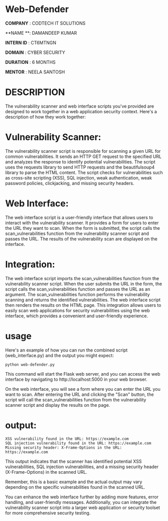 # Web-Defender
**COMPANY** : CODTECH IT SOLUTIONS

**NAME **: DAMANDEEP KUMAR

**INTERN ID** : CT6MTNGN

**DOMAIN** : CYBER SECURITY

**DURATION** : 6 MONTHS

**MENTOR** : NEELA SANTOSH

# DESCRIPTION

The vulnerability scanner and web interface scripts you've provided are designed to work together in a web application security context. Here's a description of how they work together:

# Vulnerability Scanner:

The vulnerability scanner script is responsible for scanning a given URL for common vulnerabilities.
It sends an HTTP GET request to the specified URL and analyzes the response to identify potential vulnerabilities.
The script uses the requests library to send HTTP requests and the beautifulsoup4 library to parse the HTML content.
The script checks for vulnerabilities such as cross-site scripting (XSS), SQL injection, weak authentication, weak password policies, clickjacking, and missing security headers.

# Web Interface:

The web interface script is a user-friendly interface that allows users to interact with the vulnerability scanner.
It provides a form for users to enter the URL they want to scan.
When the form is submitted, the script calls the scan_vulnerabilities function from the vulnerability scanner script and passes the URL.
The results of the vulnerability scan are displayed on the interface.

# Integration:

The web interface script imports the scan_vulnerabilities function from the vulnerability scanner script.
When the user submits the URL in the form, the script calls the scan_vulnerabilities function and passes the URL as an argument.
The scan_vulnerabilities function performs the vulnerability scanning and returns the identified vulnerabilities.
The web interface script then renders the results on the HTML page.
This integration allows users to easily scan web applications for security vulnerabilities using the web interface, which provides a convenient and user-friendly experience.



# usage
Here's an example of how you can run the combined script (web_interface.py) and the output you might expect:


    python web-defender.py

This command will start the Flask web server, and you can access the web interface by navigating to http://localhost:5000 in your web browser.

On the web interface, you will see a form where you can enter the URL you want to scan. After entering the URL and clicking the "Scan" button, the script will call the scan_vulnerabilities function from the vulnerability scanner script and display the results on the page.

# output:

    XSS vulnerability found in the URL: https://example.com
    SQL injection vulnerability found in the URL: https://example.com
    Missing security header: X-Frame-Options in the URL: https://example.com


This output indicates that the scanner has identified potential XSS vulnerabilities, SQL injection vulnerabilities, and a missing security header (X-Frame-Options) in the scanned URL.

Remember, this is a basic example and the actual output may vary depending on the specific vulnerabilities found in the scanned URL.

You can enhance the web interface further by adding more features, error handling, and user-friendly messages. Additionally, you can integrate the vulnerability scanner script into a larger web application or security toolset for more comprehensive security testing.


